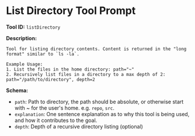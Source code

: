 # List Directory Tool Prompt

**Tool ID:** `listDirectory`

**Description:**
```
Tool for listing directory contents. Content is returned in the "long format" similar to `ls -la`.

Example Usage:
1. List the files in the home directory: path="~"
2. Recursively list files in a directory to a max depth of 2: path="/path/to/directory", depth=2
```

**Schema:**
- `path`: Path to directory, the path should be absolute, or otherwise start with ~ for the user's home. e.g. `repo`, `src`.
- `explanation`: One sentence explanation as to why this tool is being used, and how it contributes to the goal.
- `depth`: Depth of a recursive directory listing (optional)
